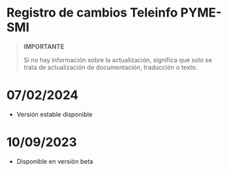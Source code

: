 # Registro de cambios Teleinfo PYME-SMI

>**IMPORTANTE**
>
>Si no hay información sobre la actualización, significa que solo se trata de actualización de documentación, traducción o texto.

# 07/02/2024

- Versión estable disponible

# 10/09/2023

- Disponible en versión beta
